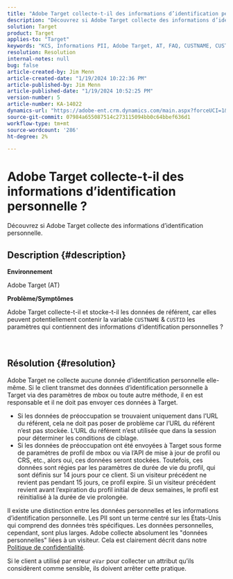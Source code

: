 ```yaml
---
title: "Adobe Target collecte-t-il des informations d’identification personnelle ?"
description: "Découvrez si Adobe Target collecte des informations d’identification personnelle."
solution: Target
product: Target
applies-to: "Target"
keywords: "KCS, Informations PII, Adobe Target, AT, FAQ, CUSTNAME, CUSTID, mbox, Politique de confidentialité"
resolution: Resolution
internal-notes: null
bug: false
article-created-by: Jim Menn
article-created-date: "1/19/2024 10:22:36 PM"
article-published-by: Jim Menn
article-published-date: "1/19/2024 10:52:25 PM"
version-number: 5
article-number: KA-14022
dynamics-url: "https://adobe-ent.crm.dynamics.com/main.aspx?forceUCI=1&pagetype=entityrecord&etn=knowledgearticle&id=12532c3d-19b7-ee11-a569-6045bd006268"
source-git-commit: 07984a655087514c273115094bb0c64bbef636d1
workflow-type: tm+mt
source-wordcount: '286'
ht-degree: 2%

---
```


# Adobe Target collecte-t-il des informations d’identification personnelle ?


Découvrez si Adobe Target collecte des informations d’identification personnelle.

## Description {#description}


<b>Environnement</b>

Adobe Target (AT)



<b>Problème/Symptômes</b>

Adobe Target collecte-t-il et stocke-t-il les données de référent, car elles peuvent potentiellement contenir la variable `CUSTNAME` &amp; `CUSTID` les paramètres qui contiennent des informations d’identification personnelles ?
<br><br> <br>

## Résolution {#resolution}




Adobe Target ne collecte aucune donnée d’identification personnelle elle-même. Si le client transmet des données d’identification personnelle à Target via des paramètres de mbox ou toute autre méthode, il en est responsable et il ne doit pas envoyer ces données à Target.



- Si les données de préoccupation se trouvaient uniquement dans l’URL du référent, cela ne doit pas poser de problème car l’URL du référent n’est pas stockée. L’URL du référent n’est utilisée que dans la session pour déterminer les conditions de ciblage.
- Si les données de préoccupation ont été envoyées à Target sous forme de paramètres de profil de mbox ou via l’API de mise à jour de profil ou CRS, etc., alors oui, ces données seront stockées. Toutefois, ces données sont régies par les paramètres de durée de vie du profil, qui sont définis sur 14 jours pour ce client. Si un visiteur précédent ne revient pas pendant 15 jours, ce profil expire. Si un visiteur précédent revient avant l’expiration du profil initial de deux semaines, le profil est réinitialisé à la durée de vie prolongée.


Il existe une distinction entre les données personnelles et les informations d’identification personnelle. Les PII sont un terme centré sur les États-Unis qui comprend des données très spécifiques. Les données personnelles, cependant, sont plus larges. Adobe collecte absolument les &quot;données personnelles&quot; liées à un visiteur. Cela est clairement décrit dans notre [Politique de confidentialité](https://www.adobe.com/fr/privacy/experience-cloud.html).



Si le client a utilisé par erreur `eVar` pour collecter un attribut qu’ils considèrent comme sensible, ils doivent arrêter cette pratique.
